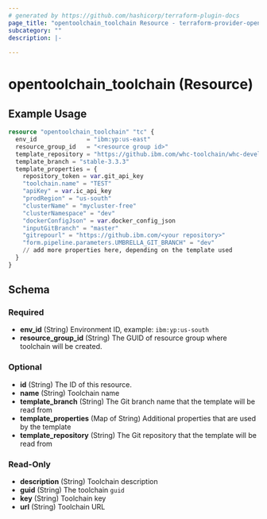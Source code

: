```yaml
---
# generated by https://github.com/hashicorp/terraform-plugin-docs
page_title: "opentoolchain_toolchain Resource - terraform-provider-opentoolchain"
subcategory: ""
description: |-
  
---
```


# opentoolchain_toolchain (Resource)



## Example Usage

```terraform
resource "opentoolchain_toolchain" "tc" {
  env_id              = "ibm:yp:us-east"
  resource_group_id   = "<resource group id>"
  template_repository = "https://github.ibm.com/whc-toolchain/whc-developer-toolchain-CI"
  template_branch = "stable-3.3.3"
  template_properties = {
    repository_token = var.git_api_key
    "toolchain.name" = "TEST"
    "apiKey" = var.ic_api_key
    "prodRegion" = "us-south"
    "clusterName" = "mycluster-free"
    "clusterNamespace" = "dev"
    "dockerConfigJson" = var.docker_config_json
    "inputGitBranch" = "master"
    "gitrepourl" = "https://github.ibm.com/<your repository>"
    "form.pipeline.parameters.UMBRELLA_GIT_BRANCH" = "dev"
    // add more properties here, depending on the template used
  }
}
```

<!-- schema generated by tfplugindocs -->
## Schema

### Required

- **env_id** (String) Environment ID, example: `ibm:yp:us-south`
- **resource_group_id** (String) The GUID of resource group where toolchain will be created.

### Optional

- **id** (String) The ID of this resource.
- **name** (String) Toolchain name
- **template_branch** (String) The Git branch name that the template will be read from
- **template_properties** (Map of String) Additional properties that are used by the template
- **template_repository** (String) The Git repository that the template will be read from

### Read-Only

- **description** (String) Toolchain description
- **guid** (String) The toolchain `guid`
- **key** (String) Toolchain key
- **url** (String) Toolchain URL


